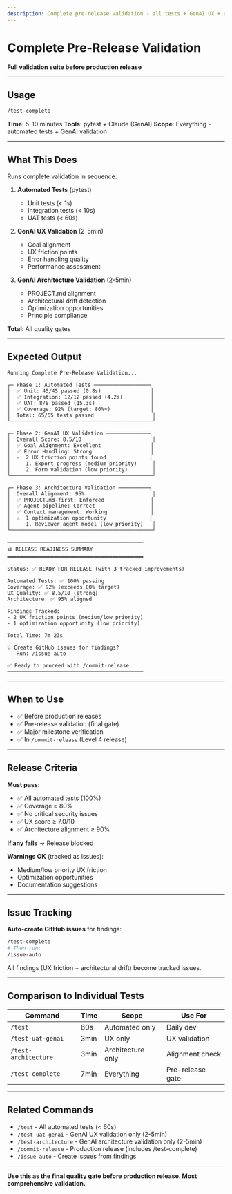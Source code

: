 ```yaml
---
description: Complete pre-release validation - all tests + GenAI UX + architecture (5-10min)
---
```


# Complete Pre-Release Validation

**Full validation suite before production release**

---

## Usage

```bash
/test-complete
```

**Time**: 5-10 minutes
**Tools**: pytest + Claude (GenAI)
**Scope**: Everything - automated tests + GenAI validation

---

## What This Does

Runs complete validation in sequence:

1. **Automated Tests** (pytest)
   - Unit tests (< 1s)
   - Integration tests (< 10s)
   - UAT tests (< 60s)

2. **GenAI UX Validation** (2-5min)
   - Goal alignment
   - UX friction points
   - Error handling quality
   - Performance assessment

3. **GenAI Architecture Validation** (2-5min)
   - PROJECT.md alignment
   - Architectural drift detection
   - Optimization opportunities
   - Principle compliance

**Total**: All quality gates

---

## Expected Output

```
Running Complete Pre-Release Validation...

┌─ Phase 1: Automated Tests ──────────────────┐
│  ✅ Unit: 45/45 passed (0.8s)                │
│  ✅ Integration: 12/12 passed (4.2s)         │
│  ✅ UAT: 8/8 passed (15.3s)                  │
│  ✅ Coverage: 92% (target: 80%+)             │
│  Total: 65/65 tests passed                   │
└──────────────────────────────────────────────┘

┌─ Phase 2: GenAI UX Validation ──────────────┐
│  Overall Score: 8.5/10                       │
│  ✅ Goal Alignment: Excellent                │
│  ✅ Error Handling: Strong                   │
│  ⚠️  2 UX friction points found              │
│     1. Export progress (medium priority)     │
│     2. Form validation (low priority)        │
└──────────────────────────────────────────────┘

┌─ Phase 3: Architecture Validation ──────────┐
│  Overall Alignment: 95%                      │
│  ✅ PROJECT.md-first: Enforced               │
│  ✅ Agent pipeline: Correct                  │
│  ✅ Context management: Working              │
│  ⚠️  1 optimization opportunity              │
│     1. Reviewer agent model (low priority)   │
└──────────────────────────────────────────────┘

━━━━━━━━━━━━━━━━━━━━━━━━━━━━━━━━━━━━━━━━━━━━
📊 RELEASE READINESS SUMMARY
━━━━━━━━━━━━━━━━━━━━━━━━━━━━━━━━━━━━━━━━━━━━

Status: ✅ READY FOR RELEASE (with 3 tracked improvements)

Automated Tests: ✅ 100% passing
Coverage: ✅ 92% (exceeds 80% target)
UX Quality: ✅ 8.5/10 (strong)
Architecture: ✅ 95% aligned

Findings Tracked:
- 2 UX friction points (medium/low priority)
- 1 optimization opportunity (low priority)

Total Time: 7m 23s

💡 Create GitHub issues for findings?
   Run: /issue-auto

✅ Ready to proceed with /commit-release
━━━━━━━━━━━━━━━━━━━━━━━━━━━━━━━━━━━━━━━━━━━━
```

---

## When to Use

- ✅ Before production releases
- ✅ Pre-release validation (final gate)
- ✅ Major milestone verification
- ✅ In `/commit-release` (Level 4 release)

---

## Release Criteria

**Must pass**:
- ✅ All automated tests (100%)
- ✅ Coverage ≥ 80%
- ✅ No critical security issues
- ✅ UX score ≥ 7.0/10
- ✅ Architecture alignment ≥ 90%

**If any fails** → Release blocked

**Warnings OK** (tracked as issues):
- Medium/low priority UX friction
- Optimization opportunities
- Documentation suggestions

---

## Issue Tracking

**Auto-create GitHub issues** for findings:
```bash
/test-complete
# Then run:
/issue-auto
```

All findings (UX friction + architectural drift) become tracked issues.

---

## Comparison to Individual Tests

| Command | Time | Scope | Use For |
|---------|------|-------|---------|
| `/test` | 60s | Automated only | Daily dev |
| `/test-uat-genai` | 3min | UX only | UX validation |
| `/test-architecture` | 3min | Architecture only | Alignment check |
| `/test-complete` | 7min | Everything | Pre-release gate |

---

## Related Commands

- `/test` - All automated tests (< 60s)
- `/test-uat-genai` - GenAI UX validation only (2-5min)
- `/test-architecture` - GenAI architecture validation only (2-5min)
- `/commit-release` - Production release (includes /test-complete)
- `/issue-auto` - Create issues from findings

---

**Use this as the final quality gate before production release. Most comprehensive validation.**

